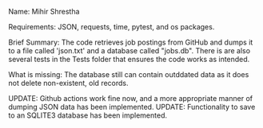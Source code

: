 Name: Mihir Shrestha

Requirements: JSON, requests, time, pytest, and os packages.

Brief Summary: The code retrieves job postings from GitHub and dumps it to a file called 'json.txt' and a database called "jobs.db". There is are also several tests in the Tests folder that ensures the code works as intended.

What is missing: The database still can contain outddated data as it does not delete non-existent, old records. 

UPDATE: Github actions work fine now, and a more appropriate manner of dumping JSON data has been implemented.
UPDATE: Functionality to save to an SQLITE3 database has been implemented.
